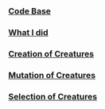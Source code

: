 ### [Code Base](method_docs/code_base.md)

### [What I did](method_docs/what_I_did.md)

### [Creation of Creatures](method_docs/creation.md)

### [Mutation of Creatures](method_docs/mutation.md)

### [Selection of Creatures](method_docs/selection.md)